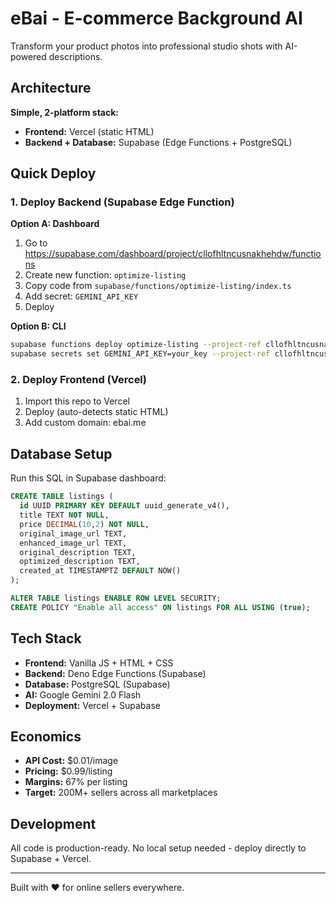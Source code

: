 # eBai - E-commerce Background AI

Transform your product photos into professional studio shots with AI-powered descriptions.

## Architecture

**Simple, 2-platform stack:**
- **Frontend:** Vercel (static HTML)
- **Backend + Database:** Supabase (Edge Functions + PostgreSQL)

## Quick Deploy

### 1. Deploy Backend (Supabase Edge Function)

**Option A: Dashboard**
1. Go to https://supabase.com/dashboard/project/cllofhltncusnakhehdw/functions
2. Create new function: `optimize-listing`
3. Copy code from `supabase/functions/optimize-listing/index.ts`
4. Add secret: `GEMINI_API_KEY`
5. Deploy

**Option B: CLI**
```bash
supabase functions deploy optimize-listing --project-ref cllofhltncusnakhehdw
supabase secrets set GEMINI_API_KEY=your_key --project-ref cllofhltncusnakhehdw
```

### 2. Deploy Frontend (Vercel)

1. Import this repo to Vercel
2. Deploy (auto-detects static HTML)
3. Add custom domain: ebai.me

## Database Setup

Run this SQL in Supabase dashboard:

```sql
CREATE TABLE listings (
  id UUID PRIMARY KEY DEFAULT uuid_generate_v4(),
  title TEXT NOT NULL,
  price DECIMAL(10,2) NOT NULL,
  original_image_url TEXT,
  enhanced_image_url TEXT,
  original_description TEXT,
  optimized_description TEXT,
  created_at TIMESTAMPTZ DEFAULT NOW()
);

ALTER TABLE listings ENABLE ROW LEVEL SECURITY;
CREATE POLICY "Enable all access" ON listings FOR ALL USING (true);
```

## Tech Stack

- **Frontend:** Vanilla JS + HTML + CSS
- **Backend:** Deno Edge Functions (Supabase)
- **Database:** PostgreSQL (Supabase)
- **AI:** Google Gemini 2.0 Flash
- **Deployment:** Vercel + Supabase

## Economics

- **API Cost:** $0.01/image
- **Pricing:** $0.99/listing
- **Margins:** 67% per listing
- **Target:** 200M+ sellers across all marketplaces

## Development

All code is production-ready. No local setup needed - deploy directly to Supabase + Vercel.

---

Built with ❤️ for online sellers everywhere.
